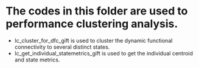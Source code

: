 # The codes in this folder are used to performance clustering analysis.
- lc_cluster_for_dfc_gift is used to cluster the dynamic functional connectivity to several distinct states.
- lc_get_individual_statemetrics_gift is used to get the individual centroid and state metrics.